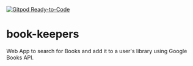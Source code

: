[![Gitpod Ready-to-Code](https://img.shields.io/badge/Gitpod-Ready--to--Code-blue?logo=gitpod)](https://gitpod.io/#https://github.com/gabbygriffith/info2602ps.git) 

# book-keepers

Web App to search for Books and add it to a user's library using Google Books API.
